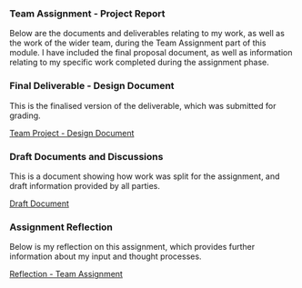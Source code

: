 ### Team Assignment - Project Report

Below are the documents and deliverables relating to my work, as well as the work of the wider team, during the Team Assignment part of this module.
I have included the final proposal document, as well as information relating to my specific work completed during the assignment phase.


### Final Deliverable - Design Document

This is the finalised version of the deliverable, which was submitted for grading.

[Team Project - Design Document](/pdf/unit_06-final-design-doc.pdf)


### Draft Documents and Discussions 

This is a document showing how work was split for the assignment, and draft information provided by all parties.

[Draft Document](/pdf/secure_software_project_discussions.pdf)


### Assignment Reflection

Below is my reflection on this assignment, which provides further information about my input and thought processes.

[Reflection - Team Assignment](/pdf/team_reflection.pdf)
